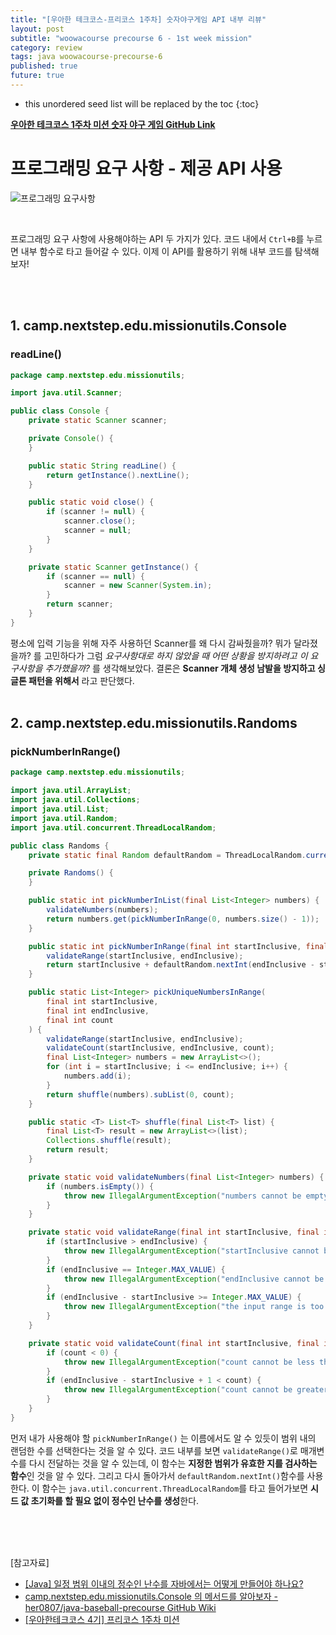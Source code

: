 ```yaml
---
title: "[우아한 테크코스-프리코스 1주차] 숫자야구게임 API 내부 리뷰"
layout: post
subtitle: "woowacourse precourse 6 - 1st week mission"
category: review
tags: java woowacourse-precourse-6
published: true
future: true
---
```


<!--more-->

* this unordered seed list will be replaced by the toc
{:toc}



**[우아한 테크코스 1주차 미션 숫자 야구 게임 GitHub Link](https://github.com/woowacourse-precourse/java-baseball-6)**

# 프로그래밍 요구 사항 - 제공 API 사용
![프로그래밍 요구사항](https://github.com/hYe807n/hYe807n.github.io/assets/79916066/94b38136-c470-4f45-bff8-e1481c8eda6c)

<br/>

프로그래밍 요구 사항에 사용해야하는 API 두 가지가 있다. 코드 내에서 `Ctrl+B`를 누르면 내부 함수로 타고 들어갈 수 있다.
이제 이 API를 활용하기 위해 내부 코드를 탐색해보자!

<br/>
<br/>

## 1. camp.nextstep.edu.missionutils.Console
### readLine()
```java
package camp.nextstep.edu.missionutils;

import java.util.Scanner;

public class Console {
    private static Scanner scanner;

    private Console() {
    }

    public static String readLine() {
        return getInstance().nextLine();
    }

    public static void close() {
        if (scanner != null) {
            scanner.close();
            scanner = null;
        }
    }

    private static Scanner getInstance() {
        if (scanner == null) {
            scanner = new Scanner(System.in);
        }
        return scanner;
    }
}
```

평소에 입력 기능을 위해 자주 사용하던 Scanner를 왜 다시 감싸줬을까? 뭐가 달라졌을까? 를 고민하다가 그럼 *요구사항대로 하지 않았을 때 어떤 상황을 방지하려고 이 요구사항을 추가했을까?* 를 생각해보았다.
결론은 **Scanner 개체 생성 남발을 방지하고 싱글톤 패턴을 위해서** 라고 판단했다.
<br/>
<br/>

## 2. camp.nextstep.edu.missionutils.Randoms
### pickNumberInRange()
```java
package camp.nextstep.edu.missionutils;

import java.util.ArrayList;
import java.util.Collections;
import java.util.List;
import java.util.Random;
import java.util.concurrent.ThreadLocalRandom;

public class Randoms {
    private static final Random defaultRandom = ThreadLocalRandom.current();

    private Randoms() {
    }

    public static int pickNumberInList(final List<Integer> numbers) {
        validateNumbers(numbers);
        return numbers.get(pickNumberInRange(0, numbers.size() - 1));
    }

    public static int pickNumberInRange(final int startInclusive, final int endInclusive) {
        validateRange(startInclusive, endInclusive);
        return startInclusive + defaultRandom.nextInt(endInclusive - startInclusive + 1);
    }

    public static List<Integer> pickUniqueNumbersInRange(
        final int startInclusive,
        final int endInclusive,
        final int count
    ) {
        validateRange(startInclusive, endInclusive);
        validateCount(startInclusive, endInclusive, count);
        final List<Integer> numbers = new ArrayList<>();
        for (int i = startInclusive; i <= endInclusive; i++) {
            numbers.add(i);
        }
        return shuffle(numbers).subList(0, count);
    }

    public static <T> List<T> shuffle(final List<T> list) {
        final List<T> result = new ArrayList<>(list);
        Collections.shuffle(result);
        return result;
    }

    private static void validateNumbers(final List<Integer> numbers) {
        if (numbers.isEmpty()) {
            throw new IllegalArgumentException("numbers cannot be empty.");
        }
    }

    private static void validateRange(final int startInclusive, final int endInclusive) {
        if (startInclusive > endInclusive) {
            throw new IllegalArgumentException("startInclusive cannot be greater than endInclusive.");
        }
        if (endInclusive == Integer.MAX_VALUE) {
            throw new IllegalArgumentException("endInclusive cannot be greater than Integer.MAX_VALUE.");
        }
        if (endInclusive - startInclusive >= Integer.MAX_VALUE) {
            throw new IllegalArgumentException("the input range is too large.");
        }
    }

    private static void validateCount(final int startInclusive, final int endInclusive, final int count) {
        if (count < 0) {
            throw new IllegalArgumentException("count cannot be less than zero.");
        }
        if (endInclusive - startInclusive + 1 < count) {
            throw new IllegalArgumentException("count cannot be greater than the input range.");
        }
    }
}
```

먼저 내가 사용해야 할 `pickNumberInRange()` 는 이름에서도 알 수 있듯이 범위 내의 랜덤한 수를 선택한다는 것을 알 수 있다. 코드 내부를 보면 `validateRange()`로 매개변수를 다시 전달하는 것을 알 수 있는데, 이 함수는 **지정한 범위가 유효한 지를 검사하는 함수**인 것을 알 수 있다.
그리고 다시 돌아가서 `defaultRandom.nextInt()`함수를 사용한다. 이 함수는 `java.util.concurrent.ThreadLocalRandom`를 타고 들어가보면 **시드 값 초기화를 할 필요 없이 정수인 난수를 생성**한다.

<br/>
<br/>
<br/>

[참고자료]<br/>
* [[Java] 일정 범위 이내의 정수인 난수를 자바에서는 어떻게 만들어야 하나요?](https://stanleykou.tistory.com/entry/Java-%EC%9D%BC%EC%A0%95-%EB%B2%94%EC%9C%84-%EC%9D%B4%EB%82%B4%EC%9D%98-%EC%A0%95%EC%88%98%EC%9D%B8-%EB%82%9C%EC%88%98%EB%A5%BC-%EC%9E%90%EB%B0%94%EC%97%90%EC%84%9C%EB%8A%94-%EC%96%B4%EB%96%BB%EA%B2%8C-%EB%A7%8C%EB%93%A4%EC%96%B4%EC%95%BC-%ED%95%98%EB%82%98%EC%9A%94)
* [camp.nextstep.edu.missionutils.Console 의 메서드를 알아보자 - her0807/java-baseball-precourse GitHub Wiki](https://github-wiki-see.page/m/her0807/java-baseball-precourse/wiki/camp.nextstep.edu.missionutils.Console-%EC%9D%98-%EB%A9%94%EC%84%9C%EB%93%9C%EB%A5%BC-%EC%95%8C%EC%95%84%EB%B3%B4%EC%9E%90)
* [[우아한테크코스 4기] 프리코스 1주차 미션](https://daram.tistory.com/243)